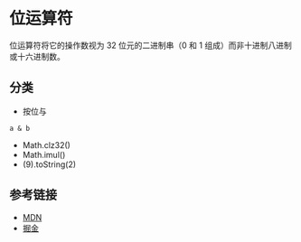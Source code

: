 # 位运算符

位运算符将它的操作数视为 32 位元的二进制串（0 和 1 组成）而非十进制八进制或十六进制数。

## 分类

- 按位与

```
a & b
```

- Math.clz32()
- Math.imul()
- (9).toString(2)

## 参考链接

- [MDN](https://developer.mozilla.org/zh-CN/docs/Web/JavaScript/Guide/Expressions_and_Operators#%E4%BD%8D%E8%BF%90%E7%AE%97%E7%AC%A6)
- [掘金](https://juejin.im/post/5a98ea2f6fb9a028bb186f34)
